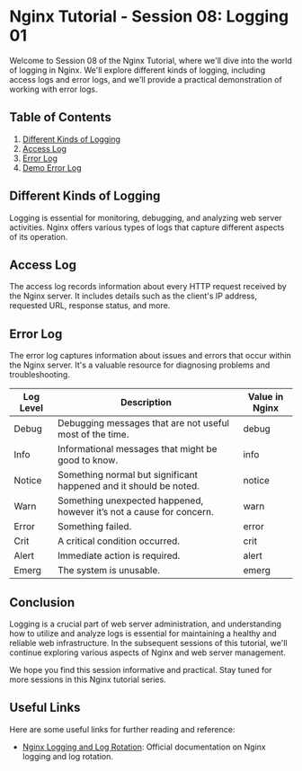 # Nginx Tutorial - Session 08: Logging 01

Welcome to Session 08 of the Nginx Tutorial, where we'll dive into the world of logging in Nginx. We'll explore different kinds of logging, including access logs and error logs, and we'll provide a practical demonstration of working with error logs.

## Table of Contents

1. [Different Kinds of Logging](#different-kinds-of-logging)
2. [Access Log](#access-log)
3. [Error Log](#error-log)
4. [Demo Error Log](#demo-error-log)

## Different Kinds of Logging

Logging is essential for monitoring, debugging, and analyzing web server activities. Nginx offers various types of logs that capture different aspects of its operation.

## Access Log

The access log records information about every HTTP request received by the Nginx server. It includes details such as the client's IP address, requested URL, response status, and more.

## Error Log

The error log captures information about issues and errors that occur within the Nginx server. It's a valuable resource for diagnosing problems and troubleshooting.

| Log Level | Description                                   | Value in Nginx |
|-----------|-----------------------------------------------|----------------|
| Debug     | Debugging messages that are not useful most of the time.  | debug |
| Info      | Informational messages that might be good to know.         | info |
| Notice    | Something normal but significant happened and it should be noted. | notice |
| Warn      | Something unexpected happened, however it’s not a cause for concern. | warn |
| Error     | Something failed.                            | error |
| Crit      | A critical condition occurred.               | crit |
| Alert     | Immediate action is required.               | alert |
| Emerg     | The system is unusable.                      | emerg |

## Conclusion

Logging is a crucial part of web server administration, and understanding how to utilize and analyze logs is essential for maintaining a healthy and reliable web infrastructure. In the subsequent sessions of this tutorial, we'll continue exploring various aspects of Nginx and web server management.

We hope you find this session informative and practical. Stay tuned for more sessions in this Nginx tutorial series.

## Useful Links

Here are some useful links for further reading and reference:

- [Nginx Logging and Log Rotation](https://docs.nginx.com/nginx/admin-guide/monitoring/logging/): Official documentation on Nginx logging and log rotation.
